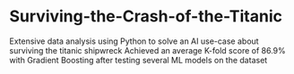 # Surviving-the-Crash-of-the-Titanic
Extensive data analysis using Python to solve an AI use-case about surviving the titanic shipwreck
Achieved an average K-fold score of 86.9% with Gradient Boosting after testing several ML models on the dataset 
